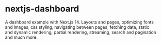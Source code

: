 # nextjs-dashboard
A dashboard example with Next.js 14. Layouts and pages, optimizing fonts and images, css styling, navigating between pages, fetching data, static and dynamic rendering, partial rendering, streaming, search and pagination and much more.
